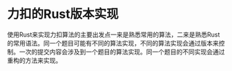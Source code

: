 # 力扣的Rust版本实现

使用Rust来实现力扣算法的主要出发点一来是熟悉常用的算法，二来是熟悉Rust的常用语法。同一个题目可能有不同的算法实现，不同的算法实现会通过版本来控制。一次的提交内容会涉及到一个题目的算法实现。同一个题目的不同实现会通过重构的方法来实现。